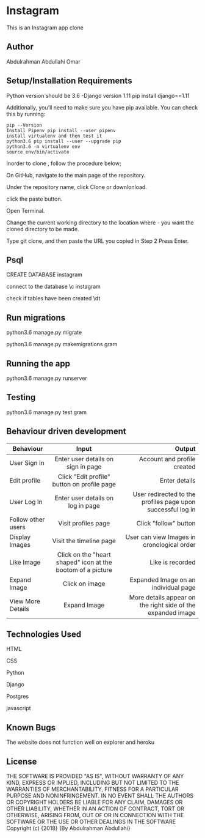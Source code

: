 # Instagram

This is an Instagram app clone

## Author

Abdulrahman Abdullahi Omar

## Setup/Installation Requirements

Python version should be 3.6 -Django version 1.11 pip install django==1.11

Additionally, you’ll need to make sure you have pip available. You can check this by running:
```
pip --Version
Install Pipenv pip install --user pipenv
install virtualenv and then test it
python3.6 pip install --user --upgrade pip
python3.6 -m virtualenv env
source env/bin/activate
```
Inorder to clone , follow the procedure below;

On GitHub, navigate to the main page of the repository.

Under the repository name, click Clone or downlonload.

click the paste button.

Open Terminal.

Change the current working directory to the location where - you want the cloned directory to be made.

Type git clone, and then paste the URL you copied in Step 2 Press Enter.


## Psql

CREATE DATABASE instagram

connect to the database \c instagram

check if tables have been created \dt


## Run migrations

python3.6 manage.py migrate

python3.6 manage.py makemigrations gram

## Running the app

python3.6 manage.py runserver

## Testing

python3.6 manage.py test gram


## Behaviour driven development

| Behaviour   |      Input     |  Output |
|----------|:-------------:|------:|
| User Sign In | Enter user details on sign in page |   Account and profile created |
| Edit profile | Click "Edit profile" button on profile page |   Enter details |
| User Log In | Enter user details on log in page |   User redirected to the profiles page upon successful log in |
| Follow other users | Visit profiles page |   Click "follow" button |
| Display Images | Visit the timeline page |   User can view Images in cronological order |
| Like Image | Click on the "heart shaped" icon at the bootom of a picture |   Like is recorded |
| Expand Image | Click on image |   Expanded Image on an individual page |
| View More Details | Expand Image |  More details appear on the right side of the expanded image |


## Technologies Used

HTML

CSS

Python

Django

Postgres

javascript

## Known Bugs

The website does not function well on explorer and heroku

## License

THE SOFTWARE IS PROVIDED "AS IS", WITHOUT WARRANTY OF ANY KIND, EXPRESS OR IMPLIED, INCLUDING BUT NOT LIMITED TO THE WARRANTIES OF MERCHANTABILITY, FITNESS FOR A PARTICULAR PURPOSE AND NONINFRINGEMENT. IN NO EVENT SHALL THE AUTHORS OR COPYRIGHT HOLDERS BE LIABLE FOR ANY CLAIM, DAMAGES OR OTHER LIABILITY, WHETHER IN AN ACTION OF CONTRACT, TORT OR OTHERWISE, ARISING FROM, OUT OF OR IN CONNECTION WITH THE SOFTWARE OR THE USE OR OTHER DEALINGS IN THE SOFTWARE Copyright (c) {2018} {By Abdulrahman Abdullahi}
